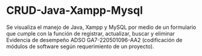 # CRUD-Java-Xampp-Mysql
Se visualiza el manejo de Java, Xampp y MySQL por medio de un formulario que cumple con la función de registrar, actualizar, buscar y eliminar 
Evidencia de desempeño ADSO GA7-220501096-AA2  (codificación de módulos de software según requerimiento de un proyecto).
